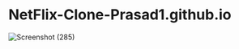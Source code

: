 # NetFlix-Clone-Prasad1.github.io
![Screenshot (285)](https://github.com/Prasad0535/NetFlix-Clone-Prasad1.github.io/assets/91623698/e28a7546-cea1-4b97-be99-f2043e85ff52)
